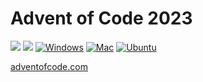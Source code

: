 # Advent of Code 2023

![](https://img.shields.io/badge/stars%20⭐-35-yellow)
![](https://img.shields.io/badge/days%20completed-17-red)
[![Windows](https://github.com/K20shores/aoc/actions/workflows/windows.yml/badge.svg)](https://github.com/K20shores/aoc/actions/workflows/windows.yml)
[![Mac](https://github.com/K20shores/aoc/actions/workflows/mac.yml/badge.svg)](https://github.com/K20shores/aoc/actions/workflows/mac.yml)
[![Ubuntu](https://github.com/K20shores/aoc/actions/workflows/ubuntu.yml/badge.svg)](https://github.com/K20shores/aoc/actions/workflows/ubuntu.yml)

[adventofcode.com](https://adventofcode.com/2023)